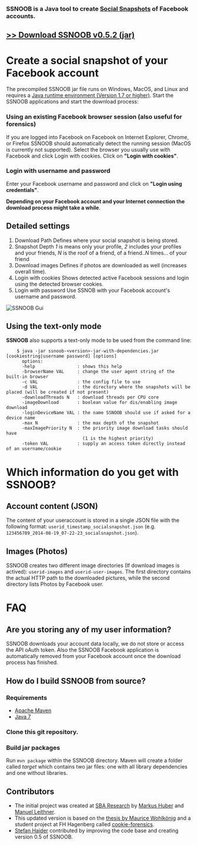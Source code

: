 ### **SSNOOB** is a Java tool to create **[Social Snapshots](http://socialsnapshots.nysos.net/)** of Facebook accounts.

## **[>> Download SSNOOB v0.5.2 (jar)](https://dl.dropboxusercontent.com/u/571550/ssnoob/ssnoob-0.5.2.jar)**

# Create a social snapshot of your Facebook account

The precompiled SSNOOB jar file runs on Windows, MacOS, and Linux and requires a [Java runtime environment (Version 1.7 or higher)](http://www.oracle.com/technetwork/java/javase/downloads/index.html).
Start the SSNOOB applications and start the download process:
### Using an existing Facebook browser session (also useful for forensics)
If you are logged into Facebook on Facebook on Internet Explorer, Chrome, or Firefox SSNOOB should automatically detect the running session (MacOS is currently not supported). Select the browser you usually use with Facebook and click Login with cookies.
Click on **"Login with cookies"**.
### Login with username and password
Enter your Facebook username and password and click on **"Login using credentials"**.

**Depending on your Facebook account and your Internet connection the download process might take a while**.

## Detailed settings

1. Download Path
Defines where your social snapshot is being stored.
2. Snapshot Depth
*1* is means only your profile, *2* includes your profiles and your friends, *N* is the roof of a friend, of a friend..*N* times... of your friend
3. Download images
Defines if photos are downloaded as well (increases overall time).
4. Login with cookies
Shows detected active Facebook sessions and login using the detected browser cookies.
5. Login with password
Use SSNOB with your Facebook account's username and password.


![SSNOOB Gui](https://s3-eu-west-1.amazonaws.com/socialsnapshots/ssnoob_gui.jpg)


## Using the text-only mode
**SSNOOB** also supports a text-only mode to be used from the command line:

```none
    $ java -jar ssnoob-<version>-jar-with-dependencies.jar [cookiestring|username password] [options]
      options:
      -help                : shows this help
      -browserName VAL     : change the user agent string of the built-in browser
      -c VAL               : the config file to use
      -d VAL               : the directory where the snapshots will be placed (will be created if not present)
      -downloadThreads N   : download threads per CPU core
      -imageDownload       : boolean value for dis/enabling image download
      -loginDeviceName VAL : the name SSNOOB should use if asked for a device name
      -max N               : the max depth of the snapshot
      -maxImagePriority N  : the priority image download tasks should have
                             (1 is the highest priority)
      -token VAL           : supply an access token directly instead of an username/cookie
```

# Which information do you get with SSNOOB?

## Account content (JSON)
The content of your useraccount is stored in a single JSON file with the following format: `userid_timestamp_socialsnapshot.json` (e.g. `123456789_2014-08-19_07-22-23_socialsnapshot.json`).

## Images (Photos)
SSNOOB creates two different image directories (If download images is actived): `userid-images` and `userid-user-images`. The first directory contains the actual HTTP path to the downloaded pictures, while the second directory lists Photos by Facebook user.

# FAQ

## Are you storing any of my user information?
SSNOOB downloads your account data locally, we do not store or access the API oAuth token. Also the SSNOOB Facebook application is automatically removed from your Facebook account once the download process has finished.

## How do I build SSNOOB from source?

### Requirements
* [Apache Maven](http://maven.apache.org/)
* [Java 7](http://www.oracle.com/technetwork/java/javase/downloads/jdk7-downloads-1880260.html)

### Clone this git repository.

### Build jar packages
Run `mvn package` within the SSNOOB directory. Maven will create a folder called *target* which contains two jar files: one with all library dependencies and one without libraries.


## Contributors
* The initial project was created at [SBA Research](http://www.sba-research.org) by [Markus Huber](http://www.sba-research.org/team/senior-researcher/markus-huber/) and [Manuel Leithner](http://www.sba-research.org/team/researchers/manuel-leithner/).
* This updated version is based on the [thesis by Maurice Wohlkönig](http://www.mannaz.at/) and a student project at FH Hagenberg called [cookie-forensics](https://code.google.com/p/cookie-forensics/).
* [Stefan Haider](https://github.com/haidelber) contributed by improving the code base and creating version 0.5 of SSNOOB.

